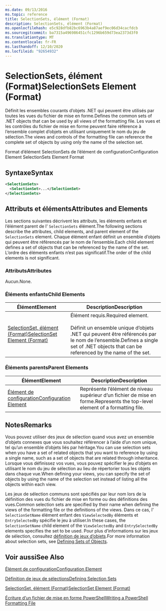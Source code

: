 ```yaml
---
ms.date: 09/13/2016
ms.topic: reference
title: SelectionSets, élément (Format)
description: SelectionSets, élément (Format)
ms.openlocfilehash: e5c928dfb82bc6963b4a87aef9ec06d34cacfdcb
ms.sourcegitcommit: ba7315a496986451cfc1296b659d73ea2373d3f0
ms.translationtype: MT
ms.contentlocale: fr-FR
ms.lasthandoff: 12/10/2020
ms.locfileid: "92654932"
---
```

# <a name="selectionsets-element-format"></a><span data-ttu-id="50597-103">SelectionSets, élément (Format)</span><span class="sxs-lookup"><span data-stu-id="50597-103">SelectionSets Element (Format)</span></span>

<span data-ttu-id="50597-104">Définit les ensembles courants d’objets .NET qui peuvent être utilisés par toutes les vues du fichier de mise en forme.</span><span class="sxs-lookup"><span data-stu-id="50597-104">Defines the common sets of .NET objects that can be used by all views of the formatting file.</span></span> <span data-ttu-id="50597-105">Les vues et les contrôles du fichier de mise en forme peuvent faire référence à l’ensemble complet d’objets en utilisant uniquement le nom du jeu de sélection.</span><span class="sxs-lookup"><span data-stu-id="50597-105">The views and controls of the formatting file can reference the complete set of objects by using only the name of the selection set.</span></span>

<span data-ttu-id="50597-106">Format d’élément SelectionSets de l’élément de configuration</span><span class="sxs-lookup"><span data-stu-id="50597-106">Configuration Element SelectionSets Element Format</span></span>

## <a name="syntax"></a><span data-ttu-id="50597-107">Syntaxe</span><span class="sxs-lookup"><span data-stu-id="50597-107">Syntax</span></span>

```xml
<SelectionSets>
  <SelectionSet>...</SelectionSet>
</SelectionSets>
```

## <a name="attributes-and-elements"></a><span data-ttu-id="50597-108">Attributs et éléments</span><span class="sxs-lookup"><span data-stu-id="50597-108">Attributes and Elements</span></span>

<span data-ttu-id="50597-109">Les sections suivantes décrivent les attributs, les éléments enfants et l’élément parent de l' `SelectionSets` élément.</span><span class="sxs-lookup"><span data-stu-id="50597-109">The following sections describe the attributes, child elements, and parent element of the `SelectionSets` element.</span></span> <span data-ttu-id="50597-110">Chaque élément enfant définit un ensemble d’objets qui peuvent être référencés par le nom de l’ensemble.</span><span class="sxs-lookup"><span data-stu-id="50597-110">Each child element defines a set of objects that can be referenced by the name of the set.</span></span> <span data-ttu-id="50597-111">L’ordre des éléments enfants n’est pas significatif.</span><span class="sxs-lookup"><span data-stu-id="50597-111">The order of the child elements is not significant.</span></span>

### <a name="attributes"></a><span data-ttu-id="50597-112">Attributs</span><span class="sxs-lookup"><span data-stu-id="50597-112">Attributes</span></span>

<span data-ttu-id="50597-113">Aucun.</span><span class="sxs-lookup"><span data-stu-id="50597-113">None.</span></span>

### <a name="child-elements"></a><span data-ttu-id="50597-114">Éléments enfants</span><span class="sxs-lookup"><span data-stu-id="50597-114">Child Elements</span></span>

|<span data-ttu-id="50597-115">Élément</span><span class="sxs-lookup"><span data-stu-id="50597-115">Element</span></span>|<span data-ttu-id="50597-116">Description</span><span class="sxs-lookup"><span data-stu-id="50597-116">Description</span></span>|
|-------------|-----------------|
|[<span data-ttu-id="50597-117">SelectionSet, élément (Format)</span><span class="sxs-lookup"><span data-stu-id="50597-117">SelectionSet Element (Format)</span></span>](./selectionset-element-format.md)|<span data-ttu-id="50597-118">Élément requis.</span><span class="sxs-lookup"><span data-stu-id="50597-118">Required element.</span></span><br /><br /> <span data-ttu-id="50597-119">Définit un ensemble unique d’objets .NET qui peuvent être référencés par le nom de l’ensemble.</span><span class="sxs-lookup"><span data-stu-id="50597-119">Defines a single set of .NET objects that can be referenced by the name of the set.</span></span>|

### <a name="parent-elements"></a><span data-ttu-id="50597-120">Éléments parents</span><span class="sxs-lookup"><span data-stu-id="50597-120">Parent Elements</span></span>

|<span data-ttu-id="50597-121">Élément</span><span class="sxs-lookup"><span data-stu-id="50597-121">Element</span></span>|<span data-ttu-id="50597-122">Description</span><span class="sxs-lookup"><span data-stu-id="50597-122">Description</span></span>|
|-------------|-----------------|
|[<span data-ttu-id="50597-123">Élément de configuration</span><span class="sxs-lookup"><span data-stu-id="50597-123">Configuration Element</span></span>](./configuration-element-format.md)|<span data-ttu-id="50597-124">Représente l’élément de niveau supérieur d’un fichier de mise en forme.</span><span class="sxs-lookup"><span data-stu-id="50597-124">Represents the top-level element of a formatting file.</span></span>|

## <a name="remarks"></a><span data-ttu-id="50597-125">Notes</span><span class="sxs-lookup"><span data-stu-id="50597-125">Remarks</span></span>

<span data-ttu-id="50597-126">Vous pouvez utiliser des jeux de sélection quand vous avez un ensemble d’objets connexes que vous souhaitez référencer à l’aide d’un nom unique, tel qu’un ensemble d’objets liés par héritage.</span><span class="sxs-lookup"><span data-stu-id="50597-126">You can use selection sets when you have a set of related objects that you want to reference by using a single name, such as a set of objects that are related through inheritance.</span></span> <span data-ttu-id="50597-127">Lorsque vous définissez vos vues, vous pouvez spécifier le jeu d’objets en utilisant le nom du jeu de sélection au lieu de répertorier tous les objets dans chaque vue.</span><span class="sxs-lookup"><span data-stu-id="50597-127">When defining your views, you can specify the set of objects by using the name of the selection set instead of listing all the objects within each view.</span></span>

<span data-ttu-id="50597-128">Les jeux de sélection communs sont spécifiés par leur nom lors de la définition des vues du fichier de mise en forme ou des définitions des vues.</span><span class="sxs-lookup"><span data-stu-id="50597-128">Common selection sets are specified by their name when defining the views of the formatting file or the definitions of the views.</span></span> <span data-ttu-id="50597-129">Dans ce cas, l' `SelectionSetName` élément enfant des `ViewSelectedBy` éléments et `EntrySelectedBy` spécifie le jeu à utiliser.</span><span class="sxs-lookup"><span data-stu-id="50597-129">In these cases, the `SelectionSetName` child element of the `ViewSelectedBy` and `EntrySelectedBy` elements specifies the set to be used.</span></span> <span data-ttu-id="50597-130">Pour plus d’informations sur les jeux de sélection, consultez [définition de jeux d’objets](./defining-selection-sets.md).</span><span class="sxs-lookup"><span data-stu-id="50597-130">For more information about selection sets, see [Defining Sets of Objects](./defining-selection-sets.md).</span></span>

## <a name="see-also"></a><span data-ttu-id="50597-131">Voir aussi</span><span class="sxs-lookup"><span data-stu-id="50597-131">See Also</span></span>

[<span data-ttu-id="50597-132">Élément de configuration</span><span class="sxs-lookup"><span data-stu-id="50597-132">Configuration Element</span></span>](./configuration-element-format.md)

[<span data-ttu-id="50597-133">Définition de jeux de sélections</span><span class="sxs-lookup"><span data-stu-id="50597-133">Defining Selection Sets</span></span>](./defining-selection-sets.md)

[<span data-ttu-id="50597-134">SelectionSet, élément (Format)</span><span class="sxs-lookup"><span data-stu-id="50597-134">SelectionSet Element (Format)</span></span>](./selectionset-element-format.md)

[<span data-ttu-id="50597-135">Écriture d’un fichier de mise en forme PowerShell</span><span class="sxs-lookup"><span data-stu-id="50597-135">Writing a PowerShell Formatting File</span></span>](./writing-a-powershell-formatting-file.md)
